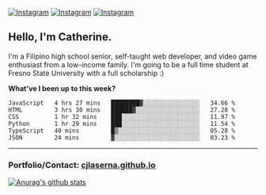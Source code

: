 <a href="https://www.instagram.com/clasernaj/"><img src="https://img.shields.io/badge/-Instagram-e4405f?style=flat-square&logo=Instagram&logoColor=white" alt="Instagram"/></a>
<a href="https://www.linkedin.com/in/catherinelaserna/"><img src="https://img.shields.io/badge/-LinkedIn-0e76a8?style=flat-square&logo=Linkedin&logoColor=white" alt="Instagram"/></a> 
<a href="https://cjlaserna.vercel.app/"><img src="https://img.shields.io/badge/-Portfolio-purple" alt="Instagram"/></a> 

## Hello, I'm Catherine.
I'm a Filipino high school senior, self-taught web developer, and video game enthusiast from a low-income family. I'm going to be a full time student at Fresno State University with a full scholarship :)

**What've I been up to this week?** 
<!--START_SECTION:waka-->

```text
JavaScript   4 hrs 27 mins   ████████▓░░░░░░░░░░░░░░░░   34.66 %
HTML         3 hrs 30 mins   ██████▓░░░░░░░░░░░░░░░░░░   27.28 %
CSS          1 hr 32 mins    ███░░░░░░░░░░░░░░░░░░░░░░   11.97 %
Python       1 hr 29 mins    ███░░░░░░░░░░░░░░░░░░░░░░   11.54 %
TypeScript   40 mins         █▒░░░░░░░░░░░░░░░░░░░░░░░   05.28 %
JSON         24 mins         ▓░░░░░░░░░░░░░░░░░░░░░░░░   03.23 %
```

<!--END_SECTION:waka-->

-------------
### Portfolio/Contact: [cjlaserna.github.io](https://cjlaserna.github.io)
[![Anurag's github stats](https://github-readme-stats.vercel.app/api?username=cjlaserna&theme=cobalt)](https://github.com/anuraghazra/github-readme-stats)
